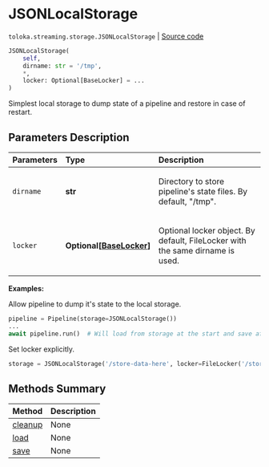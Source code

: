# JSONLocalStorage
`toloka.streaming.storage.JSONLocalStorage` | [Source code](https://github.com/Toloka/toloka-kit/blob/v1.1.2/src/streaming/storage.py#L58)

```python
JSONLocalStorage(
    self,
    dirname: str = '/tmp',
    *,
    locker: Optional[BaseLocker] = ...
)
```

Simplest local storage to dump state of a pipeline and restore in case of restart.

## Parameters Description

| Parameters | Type | Description |
| :----------| :----| :-----------|
`dirname`|**str**|<p>Directory to store pipeline&#x27;s state files. By default, &quot;/tmp&quot;.</p>
`locker`|**Optional\[[BaseLocker](toloka.streaming.locker.BaseLocker.md)\]**|<p>Optional locker object. By default, FileLocker with the same dirname is used.</p>

**Examples:**

Allow pipeline to dump it's state to the local storage.

```python
pipeline = Pipeline(storage=JSONLocalStorage())
...
await pipeline.run()  # Will load from storage at the start and save after each iteration.
```

Set locker explicitly.

```python
storage = JSONLocalStorage('/store-data-here', locker=FileLocker('/store-locks-here'))
```
## Methods Summary

| Method | Description |
| :------| :-----------|
[cleanup](toloka.streaming.storage.JSONLocalStorage.cleanup.md)| None
[load](toloka.streaming.storage.JSONLocalStorage.load.md)| None
[save](toloka.streaming.storage.JSONLocalStorage.save.md)| None
